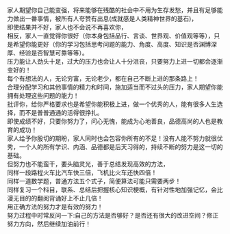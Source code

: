 家人期望你自己能变强，将来能够在残酷的社会中不用为生存发愁，并且有足够能力做出一番事情，被所有人夸赞有出息(成就感是人类精神世界的基石)，<br>
即使结果并不好，家人也不会说不再喜欢你，<br>
相反，家人一直觉得你很好（你本身包括品行、言谈、世界观、价值观等等），只是希望你能更好（你的学习包括思考问题的能力、角度、高度、知识是否渊博深厚、经验是否智慧可靠等等）。<br>
压力能让人劲头十足，过大的压力也会让人十分沮丧，只要努力上进一切都会逐渐变好的！<br>
每个有想法的人，无论穷富，无论老少，都在自己不断上进的那条路上！<br>
合理分配学习和其他事情的精力和时间，施加适当而不过头的压力，家人期望你能拥有处理这些问题的能力！<br>
批评你，给你严格要求也是希望你能积极上进，做一个优秀的人，能有很多人生选择，而不是普普通通的活得很挣扎。<br>
即使成绩不好，只要你努力了，问心无愧，能成为心地善良，品德高尚的人也是教育的成功！<br>
家人给予你殷切的期盼，家人同时也会包容你所有的不足！没有人能不努力就很优秀，一个人的所有学识、内涵、品德都是后天习得的，持续不断的努力是这一切的基础。<br>
但努力也不能蛮干，要头脑灵光，善于总结发现高效的方法，<br>
同样一段路程火车比汽车快三倍，飞机比火车还快四倍！<br>
同样一道数学题，普通方法五个式子，简便算法可能只需要两步！<br>
同样复习一个科目，联系、总结后把握核心知识梗概，有针对性地加强记忆，会比漫无目的的翻阅背诵好上不止几倍！<br>
用正确方法的努力才是有效的努力！<br>
努力过程中时常反问一下:自己的方法是否够好？是否还有很大的改进空间？修正努力方向，然后继续加油前行！